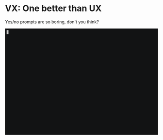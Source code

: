 # VX: One better than UX

Yes/no prompts are so boring, don't you think?

[![Demo of VX prompt](vx.gif)](https://asciinema.org/a/sKQI0oWi25U6DEPVcuMpCHpVn)
